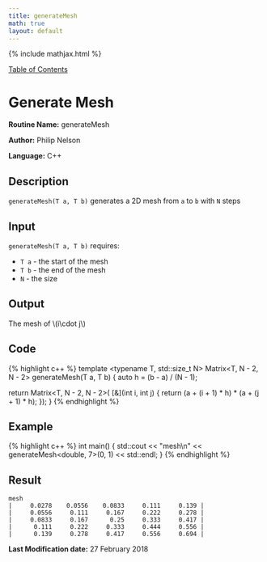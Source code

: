 ```yaml
---
title: generateMesh
math: true
layout: default
---
```


{% include mathjax.html %}

<a href="https://philipnelson5.github.io/MATH5620/SoftwareManual"> Table of Contents </a>
# Generate Mesh

**Routine Name:** generateMesh

**Author:** Philip Nelson

**Language:** C++

## Description

`generateMesh(T a, T b)` generates a 2D mesh from `a` to `b` with `N` steps

## Input

`generateMesh(T a, T b)` requires:

* `T a` - the start of the mesh
* `T b` - the end of the mesh
* `N` - the size

## Output

The mesh of \\(i\cdot j\\)

## Code
{% highlight c++ %}
template <typename T, std::size_t N>
Matrix<T, N - 2, N - 2> generateMesh(T a, T b)
{
  auto h = (b - a) / (N - 1);

  return Matrix<T, N - 2, N - 2>(
    [&](int i, int j) { return (a + (i + 1) * h) * (a + (j + 1) * h); });
}
{% endhighlight %}

## Example
{% highlight c++ %}
int main()
{
  std::cout << "mesh\n" << generateMesh<double, 7>(0, 1) << std::endl;
}
{% endhighlight %}

## Result
```
mesh
|     0.0278    0.0556    0.0833     0.111     0.139 |
|     0.0556     0.111     0.167     0.222     0.278 |
|     0.0833     0.167      0.25     0.333     0.417 |
|      0.111     0.222     0.333     0.444     0.556 |
|      0.139     0.278     0.417     0.556     0.694 |
```

**Last Modification date:** 27 February 2018
